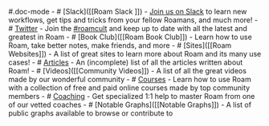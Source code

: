 #.doc-mode
    - # [Slack]([[Roam Slack ]])
        - [Join us on Slack](https://join.slack.com/t/roamresearch/shared_invite/zt-ni1vw9yf-HzeWr05ZJBt55j_zfddPsw) to learn new workflows, get tips and tricks from your fellow Roamans, and much more!
    - # [Twitter]([[Twitter]])
        - Join the [#roamcult](https://twitter.com/search?q=%23roamcult&src=typeahead_click) and keep up to date with all the latest and greatest in Roam
    - # [Book Club]([[Roam Book Club]])
        - Learn how to use Roam, take better notes, make friends, and more
    - # [Sites]([[Roam Websites]])
        - A list of great sites to learn more about Roam and its many use cases!
    - # [Articles]([[Articles]])
    - An (incomplete) list of all the articles written about Roam!
    - # [Videos]([[Community Videos]])
        - A list of all the great videos made by our wonderful community
    - # [Courses]([[Courses]])
        - Learn how to use Roam with a collection of free and paid online courses made by top community members
    - # [Coaching]([[Coaching]])
        - Get specialized 1:1 help to master Roam from one of our vetted coaches
    - # [Notable Graphs]([[Notable Graphs]])
        - A list of public graphs available to browse or contribute to
